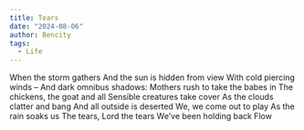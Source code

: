 ```yaml
---
title: Tears
date: "2024-08-06"
author: Bencity
tags:
  - Life
---
```


When the storm gathers
And the sun is hidden from view
With cold piercing winds –
And dark omnibus shadows:
Mothers rush to take the babes in
The chickens, the goat and all
Sensible creatures take cover
As the clouds clatter and bang
And all outside is deserted
We, we come out to play
As the rain soaks us
The tears, Lord the tears
We’ve been holding back
Flow
